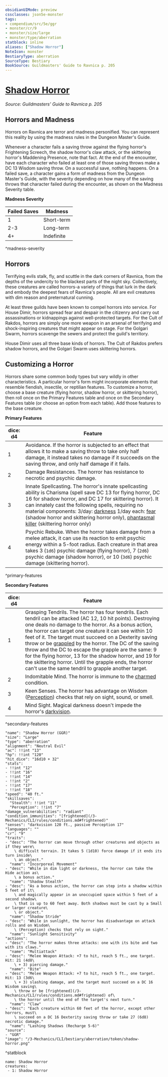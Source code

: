 ```yaml
---
obsidianUIMode: preview
cssclasses: json5e-monster
tags:
- compendium/src/5e/ggr
- monster/cr/9
- monster/size/large
- monster/type/aberration
statblock: inline
aliases: ["Shadow Horror"]
NoteIcon: monster
BestiaryType: aberration
SourceType: Bestiary
BookSource: Guildmasters' Guide to Ravnica p. 205
---
```

# [Shadow Horror](3-Mechanics\CLI\bestiary\aberration/shadow-horror-ggr.md)
*Source: Guildmasters' Guide to Ravnica p. 205*  

## Horrors and Madness

Horrors on Ravnica are terror and madness personified. You can represent this reality by using the madness rules in the Dungeon Master's Guide.

Whenever a character fails a saving throw against the flying horror's Frightening Screech, the shadow horror's claw attack, or the skittering horror's Maddening Presence, note that fact. At the end of the encounter, have each character who failed at least one of those saving throws make a DC 13 Wisdom saving throw. On a successful save, nothing happens. On a failed save, a character gains a form of madness from the Dungeon Master's Guide, with the severity depending on how many of the saving throws that character failed during the encounter, as shown on the Madness Severity table.

**Madness Severity**

| Failed Saves | Madness |
|--------------|---------|
| 1 | Short-term |
| 2-3 | Long-term |
| 4+ | Indefinite |
^madness-severity

## Horrors

Terrifying evils stalk, fly, and scuttle in the dark corners of Ravnica, from the depths of the undercity to the blackest parts of the night sky. Collectively, these creatures are called horrors-a variety of things that lurk in the dark and embody the deepest fears of Ravnica's people. All are evil creatures with dim reason and preternatural cunning.

At least three guilds have been known to compel horrors into service. For House Dimir, horrors spread fear and despair in the citizenry and carry out assassinations or kidnappings against well-protected targets. For the Cult of Rakdos, horrors are simply one more weapon in an arsenal of terrifying and shock-inspiring creatures that might appear on stage. For the Golgari Swarm, horrors scavenge the sewers and protect the guild's territory.

House Dimir uses all three base kinds of horrors. The Cult of Rakdos prefers shadow horrors, and the Golgari Swarm uses skittering horrors.

## Customizing a Horror

Horrors share some common body types but vary wildly in other characteristics. A particular horror's form might incorporate elements that resemble fiendish, insectile, or reptilian features. To customize a horror, choose a base creature (flying horror, shadow horror, or skittering horror), then roll once on the Primary Features table and once on the Secondary Features table (or choose an option from each table). Add those features to the base creature.

**Primary Features**

| dice: d4 | Feature |
|----------|---------|
| 1 | Avoidance. If the horror is subjected to an effect that allows it to make a saving throw to take only half damage, it instead takes no damage if it succeeds on the saving throw, and only half damage if it fails. |
| 2 | Damage Resistances. The horror has resistance to necrotic and psychic damage. |
| 3 | Innate Spellcasting. The horror's innate spellcasting ability is Charisma (spell save DC 13 for flying horror, DC 16 for shadow horror, and DC 17 for skittering horror). It can innately cast the following spells, requiring no material components: 3/day: [darkness](darkness.md) 1/day each: [fear](fear.md) (shadow horror and skittering horror only), [phantasmal killer](phantasmal-killer.md) (skittering horror only) |
| 4 | Psychic Rebuke. When the horror takes damage from a melee attack, it can use its reaction to emit psychic energy within a 5-foot radius. Each creature in that area takes 3 (`1d6`) psychic damage (flying horror), 7 (`2d6`) psychic damage (shadow horror), or 10 (`3d6`) psychic damage (skittering horror). |
^primary-features

**Secondary Features**

| dice: d4 | Feature |
|----------|---------|
| 1 | Grasping Tendrils. The horror has four tendrils. Each tendril can be attacked (AC 12, 10 hit points). Destroying one deals no damage to the horror. As a bonus action, the horror can target one creature it can see within 10 feet of it. The target must succeed on a Dexterity saving throw or be [grappled](conditions.md#grappled) by the horror. The DC of the saving throw and the DC to escape the grapple are the same: 9 for the flying horror, 13 for the shadow horror, and 19 for the skittering horror. Until the grapple ends, the horror can't use the same tendril to grapple another target. |
| 2 | Indomitable Mind. The horror is immune to the [charmed](conditions.md#charmed) condition. |
| 3 | Keen Senses. The horror has advantage on Wisdom ([Perception](content/3-Mechanics/CLI/rules/skills.md#Perception)) checks that rely on sight, sound, or smell. |
| 4 | Mind Sight. Magical darkness doesn't impede the horror's [darkvision](senses.md#darkvision). |
^secondary-features

```statblock
"name": "Shadow Horror (GGR)"
"size": "Large"
"type": "aberration"
"alignment": "Neutral Evil"
"ac": !!int "13"
"hp": !!int "120"
"hit_dice": "16d10 + 32"
"stats":
- !!int "12"
- !!int "16"
- !!int "14"
- !!int "2"
- !!int "17"
- !!int "18"
"speed": "40 ft."
"skillsaves":
  "Stealth": !!int "11"
  "Perception": !!int "7"
"damage_vulnerabilities": "radiant"
"condition_immunities": "[frightened](/3-Mechanics/CLI/rules/conditions.md#frightened)"
"senses": "darkvision 120 ft., passive Perception 17"
"languages": ""
"cr": "9"
"traits":
- "desc": "The horror can move through other creatures and objects as if they were\
    \ difficult terrain. It takes 5 (1d10) force damage if it ends its turn inside\
    \ an object."
  "name": "Incorporeal Movement"
- "desc": "While in dim light or darkness, the horror can take the Hide action as\
    \ a bonus action."
  "name": "Shadow Stealth"
- "desc": "As a bonus action, the horror can step into a shadow within 5 feet of it\
    \ and magically appear in an unoccupied space within 5 feet of a second shadow\
    \ that is up to 60 feet away. Both shadows must be cast by a Small or larger creature\
    \ or object."
  "name": "Shadow Stride"
- "desc": "While in sunlight, the horror has disadvantage on attack rolls and on Wisdom\
    \ (Perception) checks that rely on sight."
  "name": "Sunlight Sensitivity"
"actions":
- "desc": "The horror makes three attacks: one with its bite and two with its claws."
  "name": "Multiattack"
- "desc": "Melee Weapon Attack: +7 to hit, reach 5 ft., one target. Hit: 21 (4d8\
    \ + 3) piercing damage."
  "name": "Bite"
- "desc": "Melee Weapon Attack: +7 to hit, reach 5 ft., one target. Hit: 13 (3d6\
    \ + 3) slashing damage, and the target must succeed on a DC 16 Wisdom saving\
    \ throw or be [frightened](/3-Mechanics/CLI/rules/conditions.md#frightened) of\
    \ the horror until the end of the target's next turn."
  "name": "Claw"
- "desc": "Each creature within 60 feet of the horror, except other horrors, must\
    \ succeed on a DC 16 Dexterity saving throw or take 27 (6d8) necrotic damage."
  "name": "Lashing Shadows (Recharge 5-6)"
"source":
- "GGR"
"image": "/3-Mechanics/CLI/bestiary/aberration/token/shadow-horror.png"
```
^statblock

```encounter-table
name: Shadow Horror
creatures:
 - 1: Shadow Horror
```